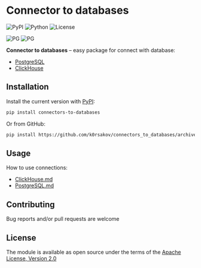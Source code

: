 # Connector to databases

![PyPI](https://img.shields.io/pypi/v/connectors-to-databases?color=blueviolet) 
![Python](https://img.shields.io/pypi/pyversions/connectors-to-databases?color=blueviolet)
![License](https://img.shields.io/pypi/l/connectors-to-databases?color=blueviolet)

![PG](https://img.shields.io/badge/PostgreSQL-316192?style=for-the-badge&logo=postgresql&logoColor=white)
![PG](https://img.shields.io/badge/ClickHouse-white?style=for-the-badge&logo=clickhouse&logoColor=yellow)

**Connector to databases** – easy package for connect with database:
- [PostgreSQL](https://github.com/postgres/postgres)
- [ClickHouse](https://github.com/ClickHouse/ClickHouse)

## Installation

Install the current version with 
[PyPI](https://pypi.org/project/connectors-to-databases/):

```bash
pip install connectors-to-databases
```

Or from GitHub:

```bash
pip install https://github.com/k0rsakov/connectors_to_databases/archive/refs/heads/main.zip
```

## Usage

How to use connections:
- [ClickHouse.md](doc/ClickHouse.md)
- [PostgreSQL.md](doc/PostgreSQL.md)

## Contributing

Bug reports and/or pull requests are welcome

## License

The module is available as open source under the terms of the 
[Apache License, Version 2.0](https://opensource.org/licenses/Apache-2.0)
